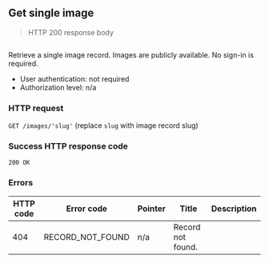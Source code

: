 ## Get single image

> HTTP 200 response body

```JSON

```

Retrieve a single image record. Images are publicly available. No sign-in is required.

* User authentication: not required
* Authorization level: n/a

### HTTP request

`GET /images/'slug'` (replace `slug` with image record slug)

### Success HTTP response code

`200 OK`

### Errors

HTTP code | Error code | Pointer | Title | Description
--------- | ---------- | ------- | ----- | -----------
404 | RECORD_NOT_FOUND | n/a | Record not found. |
